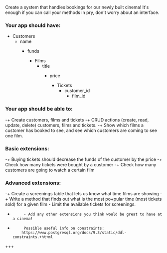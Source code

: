 Create a system that handles bookings for our newly built cinema!
It's enough if you can call your methods in pry, don't worry about an interface.

### Your app should have:
  - Customers
      - name
          - funds

            - Films
                - title
                    - price

                      - Tickets
                          - customer_id
                              - film_id

### Your app should be able to:
  -+ Create customers, films and tickets
    -+ CRUD actions (create, read, update, delete) customers, films and tickets.
      -+ Show which films a customer has booked to see, and see which customers are coming to see one film.

### Basic extensions:
  -+ Buying tickets should decrease the funds of the customer by the price
    -+ Check how many tickets were bought by a customer
      -+ Check how many customers are going to watch a certain film

### Advanced extensions:
  -+ Create a screenings table that lets us know what time films are showing
      -+ Write a method that finds out what is the most po+pular time (most tickets sold) for a given film
        - Limit the available tickets for screenings.
+          - Add any other extensions you think would be great to have at a cinema!

+          Possible useful info on constraints:
          https://www.postgresql.org/docs/9.3/static/ddl-constraints.+ht+ml
+++
